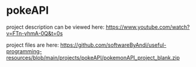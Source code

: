 # pokeAPI

project description can be viewed here: https://www.youtube.com/watch?v=FTn-yhmA-0Q&t=0s

project files are here: https://github.com/softwareByAndi/useful-programming-resources/blob/main/projects/pokeAPI/pokemonAPI_project_blank.zip
